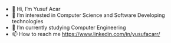 - 👋 Hi, I’m Yusuf Acar
- 👀 I’m interested in Computer Science and Software Developing technologies
- 🌱 I’m currently studying Computer Engineering
- 📫 How to reach me https://www.linkedin.com/in/yusufacarr/

<!---
seppacar/seppacar is a ✨ special ✨ repository because its `README.md` (this file) appears on your GitHub profile.
You can click the Preview link to take a look at your changes.
--->
